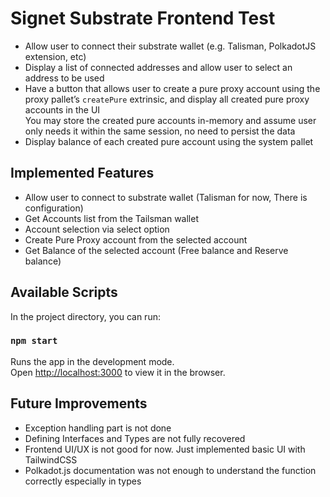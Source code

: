 # Signet Substrate Frontend Test

- Allow user to connect their substrate wallet (e.g. Talisman, PolkadotJS extension, etc)
- Display a list of connected addresses and allow user to select an address to be used
- Have a button that allows user to create a pure proxy account using the proxy pallet’s `createPure` extrinsic, and display all created pure proxy accounts in the UI <br/>
  You may store the created pure accounts in-memory and assume user only needs it within the same session, no need to persist the data
- Display balance of each created pure account using the system pallet

## Implemented Features

- Allow user to connect to substrate wallet (Talisman for now, There is configuration)
- Get Accounts list from the Tailsman wallet
- Account selection via select option
- Create Pure Proxy account from the selected account
- Get Balance of the selected account (Free balance and Reserve balance)

## Available Scripts

In the project directory, you can run:

### `npm start`

Runs the app in the development mode.\
Open [http://localhost:3000](http://localhost:3000) to view it in the browser.

## Future Improvements

- Exception handling part is not done
- Defining Interfaces and Types are not fully recovered
- Frontend UI/UX is not good for now. Just implemented basic UI with TailwindCSS
- Polkadot.js documentation was not enough to understand the function correctly especially in types
